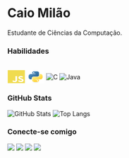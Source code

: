 # Caio Milão

Estudante de Ciências da Computação.

### Habilidades
<div style="display: inline_block"><br>
  <img align="center" alt="Js" height="30" width="40" src="https://raw.githubusercontent.com/devicons/devicon/master/icons/javascript/javascript-plain.svg">
  <img align="center" alt="Python" height="30" width="40" src="https://raw.githubusercontent.com/devicons/devicon/master/icons/python/python-original.svg">
  <img align="center" alt="C" height="30" width="40" src="https://cdn.jsdelivr.net/gh/devicons/devicon@latest/icons/c/c-original.svg">
  <img align="center" alt="Java" height="30" width="40" src="https://cdn.jsdelivr.net/gh/devicons/devicon@latest/icons/java/java-original.svg">


</div>

### GitHub Stats

![GitHub Stats](https://github-readme-stats.vercel.app/api?username=Cablade&show_icons=true&theme=highcontrast)
![Top Langs](https://github-readme-stats.vercel.app/api/top-langs/?username=cablade&layout=compact&theme=highcontrast)

 ### Conecte-se comigo
<div> 
  <a href = "mailto:cmilao721@gmail.com"><img src="https://img.shields.io/badge/-Gmail-%23333?style=for-the-badge&logo=gmail&logoColor=white" target="_blank"></a>
  <a href="https://www.linkedin.com/in/caiomilao" target="_blank"><img src="https://img.shields.io/badge/-LinkedIn-%230077B5?style=for-the-badge&logo=linkedin&logoColor=white" target="_blank"></a>
  <a href="https://www.dio.me/users/caiohmilao"><img src="https://img.shields.io/badge/-Meu%20Perfil%20na%20DIO-30A3DC?style=for-the-badge"></a>
  <a href = "https://github.com/Cablade"><img src="https://img.shields.io/badge/GitHub-100000?style=for-the-badge&logo=github&logoColor=white" target="_blank"></a>
</div>
